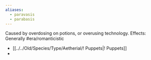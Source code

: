 ```yaml
---
aliases:
  - paravasis
  - parabasis
---
```


Caused by overdosing on potions, or overusing technology.
Effects: Generally #era/romanticistic
- [[../../Old/Species/Type/Aetherial/! Puppets|! Puppets]]
- 